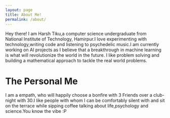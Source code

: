 ```yaml
---
layout: page
title: About Me!
permalink: /about/
---
```



Hey there! I am Harsh Tiku,a computer science undergraduate from National Institute of Technology, Hamirpur.I love experimenting with technology,writing code and listening to psychedelic music.I am currently working on AI projects as I believe that a breakthrough in machine learning is what will revolutionize the world in the future. I like problem solving and building a mathematical approach to tackle the real world problems. 

<h1>The Personal Me</h1>
I am a empath, who will happily choose a bonfire with 3 Friends over a club-night with 30.I like people with whom I can be comfortably silent with and sit on the terrace while sipping coffee talking about life,psychology and science.You know the vibe :P 
